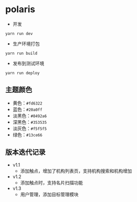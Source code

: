 # polaris

* 开发

```
yarn run dev
```

* 生产环境打包

```
yarn run build
```

* 发布到测试环境

```
yarn run deploy
```


## 主题颜色

* 黄色：`#fd6322`
* 蓝色：`#20a0ff`
* 淡黑色：`#8492a6`
* 深黑色：`#353535`
* 淡灰色：`#f5f5f5`
* 绿色：`#13ce66`

## 版本迭代记录
- v1.1
  - 添加触点，增加了机构列表页，支持机构搜索和机构增加
- v1.2
  - 添加触点时，支持名片扫描功能
- v1.3
  - 用户管理，添加目标管理模块




